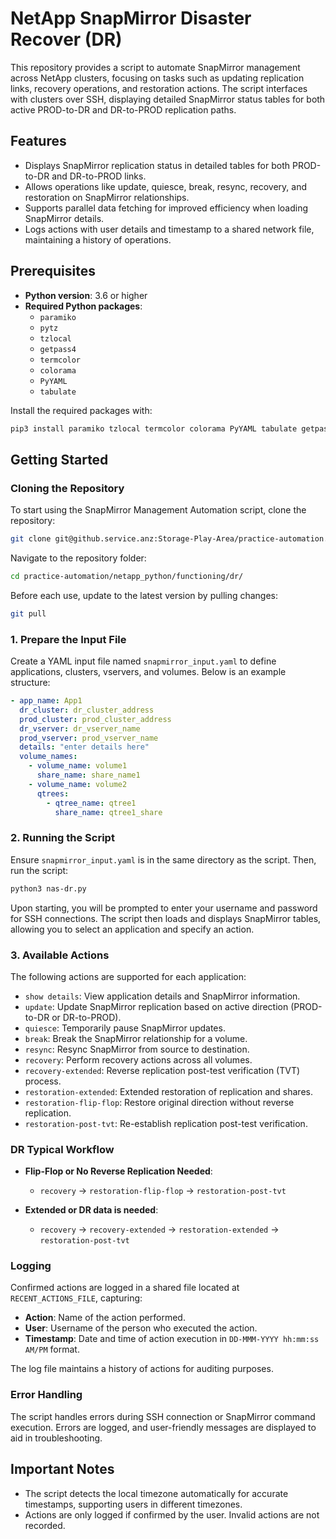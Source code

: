 
# NetApp SnapMirror Disaster Recover (DR)

This repository provides a script to automate SnapMirror management across NetApp clusters, focusing on tasks such as updating replication links, recovery operations, and restoration actions. The script interfaces with clusters over SSH, displaying detailed SnapMirror status tables for both active PROD-to-DR and DR-to-PROD replication paths.

## Features

- Displays SnapMirror replication status in detailed tables for both PROD-to-DR and DR-to-PROD links.
- Allows operations like update, quiesce, break, resync, recovery, and restoration on SnapMirror relationships.
- Supports parallel data fetching for improved efficiency when loading SnapMirror details.
- Logs actions with user details and timestamp to a shared network file, maintaining a history of operations.


## Prerequisites

- **Python version**: 3.6 or higher
- **Required Python packages**:
  - `paramiko`
  - `pytz`
  - `tzlocal`
  - `getpass4`
  - `termcolor`
  - `colorama`
  - `PyYAML`
  - `tabulate`

Install the required packages with:
```bash
pip3 install paramiko tzlocal termcolor colorama PyYAML tabulate getpass4 pytz
```

## Getting Started

### Cloning the Repository

To start using the SnapMirror Management Automation script, clone the repository:

```bash
git clone git@github.service.anz:Storage-Play-Area/practice-automation.git
```

Navigate to the repository folder:

```bash
cd practice-automation/netapp_python/functioning/dr/
```

Before each use, update to the latest version by pulling changes:

```bash
git pull
```

### 1. Prepare the Input File

Create a YAML input file named `snapmirror_input.yaml` to define applications, clusters, vservers, and volumes. Below is an example structure:

```yaml
- app_name: App1
  dr_cluster: dr_cluster_address
  prod_cluster: prod_cluster_address
  dr_vserver: dr_vserver_name
  prod_vserver: prod_vserver_name
  details: "enter details here"
  volume_names:
    - volume_name: volume1
      share_name: share_name1
    - volume_name: volume2
      qtrees:
        - qtree_name: qtree1
          share_name: qtree1_share
```

### 2. Running the Script

Ensure `snapmirror_input.yaml` is in the same directory as the script. Then, run the script:

```bash
python3 nas-dr.py
```

Upon starting, you will be prompted to enter your username and password for SSH connections. The script then loads and displays SnapMirror tables, allowing you to select an application and specify an action.

### 3. Available Actions

The following actions are supported for each application:

- `show details`: View application details and SnapMirror information.
- `update`: Update SnapMirror replication based on active direction (PROD-to-DR or DR-to-PROD).
- `quiesce`: Temporarily pause SnapMirror updates.
- `break`: Break the SnapMirror relationship for a volume.
- `resync`: Resync SnapMirror from source to destination.
- `recovery`: Perform recovery actions across all volumes.
- `recovery-extended`: Reverse replication post-test verification (TVT) process.
- `restoration-extended`: Extended restoration of replication and shares.
- `restoration-flip-flop`: Restore original direction without reverse replication.
- `restoration-post-tvt`: Re-establish replication post-test verification.

### DR Typical Workflow

- **Flip-Flop or No Reverse Replication Needed**:
  - `recovery` -> `restoration-flip-flop` -> `restoration-post-tvt`

- **Extended or DR data is needed**:
  - `recovery` -> `recovery-extended` -> `restoration-extended` -> `restoration-post-tvt`


### Logging

Confirmed actions are logged in a shared file located at `RECENT_ACTIONS_FILE`, capturing:

- **Action**: Name of the action performed.
- **User**: Username of the person who executed the action.
- **Timestamp**: Date and time of action execution in `DD-MMM-YYYY hh:mm:ss AM/PM` format.

The log file maintains a history of actions for auditing purposes.

### Error Handling

The script handles errors during SSH connection or SnapMirror command execution. Errors are logged, and user-friendly messages are displayed to aid in troubleshooting.

## Important Notes

- The script detects the local timezone automatically for accurate timestamps, supporting users in different timezones.
- Actions are only logged if confirmed by the user. Invalid actions are not recorded.
